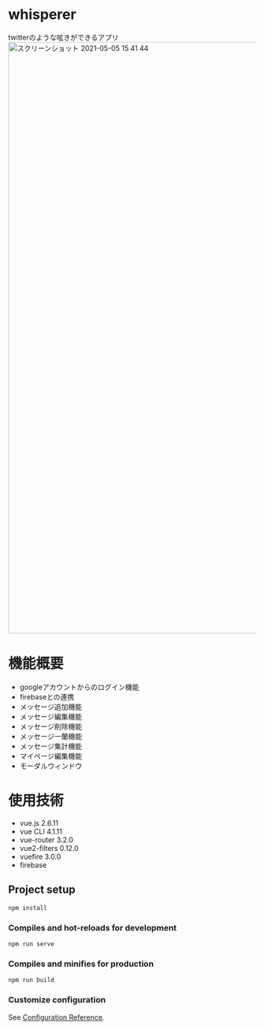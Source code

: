 # whisperer
twitterのような呟きができるアプリ  
<img width="1200" alt="スクリーンショット 2021-05-05 15 41 44" src="https://user-images.githubusercontent.com/61370785/117105351-cffd3e00-adb8-11eb-83a8-a46c4da9aedf.png">  


# 機能概要  
 - googleアカウントからのログイン機能  
 - firebaseとの連携
 - メッセージ追加機能  
 - メッセージ編集機能  
 - メッセージ削除機能  
 - メッセージ一蘭機能  
 - メッセージ集計機能  
 - マイページ編集機能  
 - モーダルウィンドウ  

# 使用技術  
 - vue.js 2.6.11  
 - vue CLI 4.1.11  
 - vue-router 3.2.0  
 - vue2-filters 0.12.0  
 - vuefire 3.0.0
 - firebase


## Project setup
```
npm install
```

### Compiles and hot-reloads for development
```
npm run serve
```

### Compiles and minifies for production
```
npm run build
```

### Customize configuration
See [Configuration Reference](https://cli.vuejs.org/config/).
